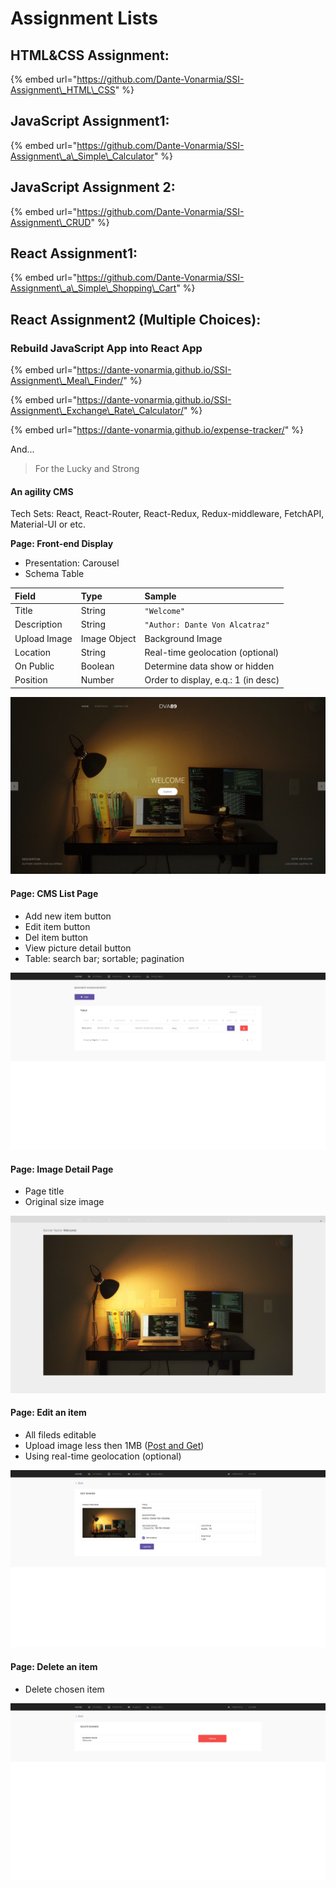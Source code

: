 # Assignment Lists

## HTML&CSS Assignment:

{% embed url="https://github.com/Dante-Vonarmia/SSI-Assignment\_HTML\_CSS" %}

## JavaScript Assignment1:

{% embed url="https://github.com/Dante-Vonarmia/SSI-Assignment\_a\_Simple\_Calculator" %}

## JavaScript Assignment 2:

{% embed url="https://github.com/Dante-Vonarmia/SSI-Assignment\_CRUD" %}

## React Assignment1:

{% embed url="https://github.com/Dante-Vonarmia/SSI-Assignment\_a\_Simple\_Shopping\_Cart" %}

## React Assignment2 \(Multiple Choices\):

### Rebuild JavaScript App into React App

{% embed url="https://dante-vonarmia.github.io/SSI-Assignment\_Meal\_Finder/" %}

{% embed url="https://dante-vonarmia.github.io/SSI-Assignment\_Exchange\_Rate\_Calculator/" %}

{% embed url="https://dante-vonarmia.github.io/expense-tracker/" %}

And...

> For the Lucky and Strong

#### An agility CMS

Tech Sets: React, React-Router, React-Redux, Redux-middleware, FetchAPI, Material-UI or etc.

**Page: Front-end Display**

* Presentation: Carousel
* Schema Table

| Field | Type | Sample |
| :--- | :--- | :--- |
| Title | String | `"Welcome"` |
| Description | String | `"Author: Dante Von Alcatraz"` |
| Upload Image | Image Object | Background Image |
| Location | String | Real-time geolocation \(optional\) |
| On Public | Boolean | Determine data show or hidden |
| Position | Number | Order to display, e.q.: 1 \(in desc\) |

![Front-end Display](../.gitbook/assets/screen-shot-2020-07-16-at-8.18.05-pm-2-.png)

#### Page: CMS List Page

* Add new item button
* Edit item button
* Del item button
* View picture detail button
* Table: search bar; sortable; pagination

![CMS List Page](../.gitbook/assets/screen-shot-2020-07-16-at-8.18.20-pm-2-.png)

#### Page: Image Detail Page

* Page title
* Original size image

![Image Detail Page](../.gitbook/assets/screen-shot-2020-07-16-at-8.31.39-pm-2-.png)

#### Page: Edit an item

* All fileds editable
* Upload image less then 1MB \([Post and Get](https://jsonplaceholder.typicode.com/guide.html)\)
* Using real-time geolocation \(optional\)

![Edit an item](../.gitbook/assets/screen-shot-2020-07-16-at-8.19.44-pm-2-.png)

#### Page: Delete an item

* Delete chosen item

![Delete an item](../.gitbook/assets/screen-shot-2020-07-16-at-8.19.48-pm-2-.png)

